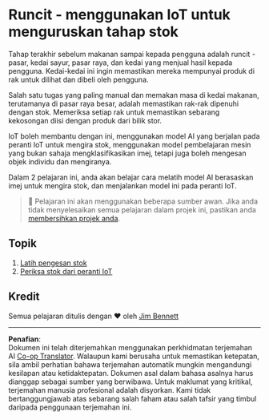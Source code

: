 <!--
CO_OP_TRANSLATOR_METADATA:
{
  "original_hash": "22a1d6e49f2a689fe5bfa7802a7241fc",
  "translation_date": "2025-08-27T20:39:07+00:00",
  "source_file": "5-retail/README.md",
  "language_code": "ms"
}
-->
# Runcit - menggunakan IoT untuk menguruskan tahap stok

Tahap terakhir sebelum makanan sampai kepada pengguna adalah runcit - pasar, kedai sayur, pasar raya, dan kedai yang menjual hasil kepada pengguna. Kedai-kedai ini ingin memastikan mereka mempunyai produk di rak untuk dilihat dan dibeli oleh pengguna.

Salah satu tugas yang paling manual dan memakan masa di kedai makanan, terutamanya di pasar raya besar, adalah memastikan rak-rak dipenuhi dengan stok. Memeriksa setiap rak untuk memastikan sebarang kekosongan diisi dengan produk dari bilik stor.

IoT boleh membantu dengan ini, menggunakan model AI yang berjalan pada peranti IoT untuk mengira stok, menggunakan model pembelajaran mesin yang bukan sahaja mengklasifikasikan imej, tetapi juga boleh mengesan objek individu dan mengiranya.

Dalam 2 pelajaran ini, anda akan belajar cara melatih model AI berasaskan imej untuk mengira stok, dan menjalankan model ini pada peranti IoT.

> 💁 Pelajaran ini akan menggunakan beberapa sumber awan. Jika anda tidak menyelesaikan semua pelajaran dalam projek ini, pastikan anda [membersihkan projek anda](../clean-up.md).

## Topik

1. [Latih pengesan stok](./lessons/1-train-stock-detector/README.md)
1. [Periksa stok dari peranti IoT](./lessons/2-check-stock-device/README.md)

## Kredit

Semua pelajaran ditulis dengan ♥️ oleh [Jim Bennett](https://GitHub.com/JimBobBennett)

---

**Penafian**:  
Dokumen ini telah diterjemahkan menggunakan perkhidmatan terjemahan AI [Co-op Translator](https://github.com/Azure/co-op-translator). Walaupun kami berusaha untuk memastikan ketepatan, sila ambil perhatian bahawa terjemahan automatik mungkin mengandungi kesilapan atau ketidaktepatan. Dokumen asal dalam bahasa asalnya harus dianggap sebagai sumber yang berwibawa. Untuk maklumat yang kritikal, terjemahan manusia profesional adalah disyorkan. Kami tidak bertanggungjawab atas sebarang salah faham atau salah tafsir yang timbul daripada penggunaan terjemahan ini.